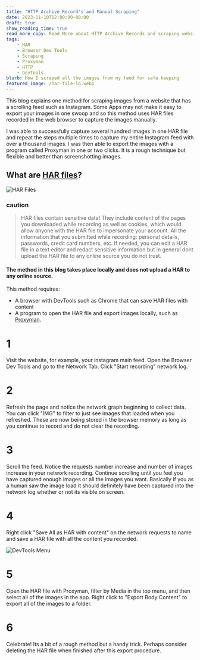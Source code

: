 ```yaml
---
title: "HTTP Archive Record's and Manual Scraping"
date: 2023-11-10T12:00:00-08:00
draft: true
show_reading_time: true
read_more_copy: Read More about HTTP Archive Records and scraping websites...
tags: 
    - HAR
    - Browser Dev Tools
    - Scraping
    - Proxyman
    - HTTP
    - DevTools
blurb: How I scraped all the images from my feed for safe keeping
featured_image: /har-file-lg.webp
---
```


This blog explains one method for scraping images from a website that has a scrolling feed such as Instagram. Some Apps may not make it easy to export your images in one swoop and so this method uses HAR files recorded in the web browser to capture the images manually.

I was able to successfully capture several hundred images in one HAR file and repeat the steps multiple times to capture my entire Instagram feed with over a thousand images. I was then able to export the images with a program called Proxyman in one or two clicks. It is a rough technique but flexible and better than screenshotting images.

## What are [HAR files](https://en.wikipedia.org/wiki/HAR_(file_format))?
![HAR Files](/har-file-lg.webp)

### caution

>HAR files contain sensitive data!
They include content of the pages you downloaded while recording as well as cookies, which would allow anyone with the HAR file to impersonate your account. All the information that you submitted while recording: personal details, passwords, credit card numbers, etc. If needed, you can edit a HAR file in a text editor and redact sensitive information but in general dont upload the HAR file to any online source you do not trust.

#### The method in this blog takes place locally and does not upload a HAR to any online source.

This method requires:
* A browser with DevTools such as Chrome that can save HAR files with content
* A program to open the HAR file and export images locally, such as [Proxyman](https://proxyman.io/).


# 1

Visit the website, for example, your instagram main feed. Open the Browser Dev Tools and go to the Network Tab. Click "Start recording" network log.

# 2

Refresh the page and notice the network graph beginning to collect data. You can click "IMG" to filter to just see images that loaded when you refreshed. These are now being stored in the browser memory as long as you continue to record and do not clear the recording.

# 3

Scroll the feed. Notice the requests number increase and number of images increase in your network recording. Continue scrolling until you feel you have captured enough images or all the images you want. Basically if you as a human saw the image load it should definitely have been captured into the network log whether or not its visible on screen.

# 4

Right click "Save All as HAR with content" on the network requests to name and save a HAR file with all the content you recorded.

![DevTools Menu](/har.png)

# 5

Open the HAR file with Proxyman, filter by Media in the top menu, and then select all of the images in the app. Right click to "Export Body Content" to export all of the images to a folder.

# 6

Celebrate! Its a bit of a rough method but a handy trick. Perhaps consider deleting the HAR file when finished after this export procedure. 









